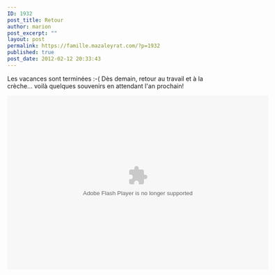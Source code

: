 ```yaml
---
ID: 1932
post_title: Retour
author: marion
post_excerpt: ""
layout: post
permalink: https://famille.mazaleyrat.com/?p=1932
published: true
post_date: 2012-02-12 20:33:43
---
```

Les vacances sont terminées :-(
Dès demain, retour au travail et à la crèche... voilà quelques souvenirs en attendant l'an prochain!

<embed type="application/x-shockwave-flash" src="https://picasaweb.google.com/s/c/bin/slideshow.swf" width="600" height="400" flashvars="host=picasaweb.google.com&captions=1&hl=fr&feat=flashalbum&RGB=0x000000&feed=https%3A%2F%2Fpicasaweb.google.com%2Fdata%2Ffeed%2Fapi%2Fuser%2Fmarion.barbierfendt%2Falbumid%2F5708264129356356129%3Falt%3Drss%26kind%3Dphoto%26authkey%3DGv1sRgCIm5_JyohqjnjQE%26hl%3Dfr" pluginspage="http://www.macromedia.com/go/getflashplayer"></embed>